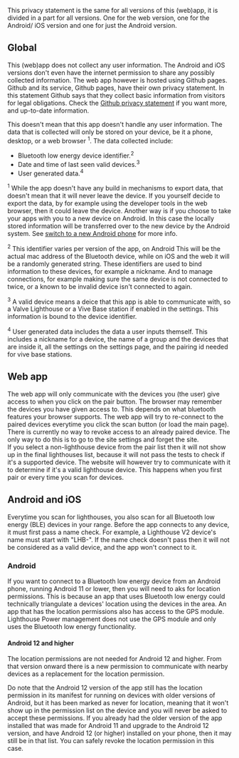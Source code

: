 This privacy statement is the same for all versions of this (web)app,
it is divided in a part for all versions. One for the web version,
one for the Android/ iOS version and one for just the Android version.

## Global

This (web)app does not collect any user information.
The Android and iOS versions don't even have the internet permission to share any possibly collected information.
The web app however is hosted using Github pages. Github and its service, Github pages, have their own privacy statement.
In this statement Github says that they collect basic information from visitors for legal obligations.
Check the [Github privacy statement](https://docs.github.com/en/github/site-policy/github-privacy-statement#github-pages)
if you want more, and up-to-date information.

This doesn't mean that this app doesn't handle any user information.
The data that is collected will only be stored on your device, be it a phone, desktop, or a web browser <sup>1</sup>.
The data collected include:
 
 - Bluetooth low energy device identifier.<sup>2</sup>
 - Date and time of last seen valid devices.<sup>3</sup>
 - User generated data.<sup>4</sup>

<sup>1</sup> While the app doesn't have any build in mechanisms to export data,
that doesn't mean that it will never leave the device.
If you yourself decide to export the data, by for example using the developer tools in the web browser,
then it could leave the device. Another way is if you choose to take your apps with you to a new device on Android.
In this case the locally stored information will be transferred over to the new device by the Android system.
See [switch to a new Android phone](https://support.google.com/android/answer/6193424) for more info.

<sup>2</sup> This identifier varies per version of the app, on Android This will be the actual mac address of the Bluetooth device,
while on iOS and the web it will be a randomly generated string.
These identifiers are used to bind information to these devices, for example a nickname.
And to manage connections, for example making sure the same device is not connected to twice, 
or a known to be invalid device isn't connected to again.

<sup>3</sup> A valid device means a deice that this app is able to communicate with,
so a Valve Lighthouse or a Vive Base station if enabled in the settings.
This information is bound to the device identifier.

<sup>4</sup> User generated data includes the data a user inputs themself.
This includes a nickname for a device, the name of a group and the devices that are inside it,
all the settings on the settings page, and the pairing id needed for vive base stations.

## Web app

The web app will only communicate with the devices you (the user) give access to when you click on the pair button.
The browser may remember the devices you have given access to.
This depends on what bluetooth features your browser supports.
The web app will try to re-connect to the paired devices everytime you click the scan button (or load the main page).  
There is currently no way to revoke access to an already paired device. The only way to do this is to go to the site settings and forget the site.  
If you select a non-lighthouse device from the pair list then it will not show up in the final lighthouses list,
because it will not pass the tests to check if it's a supported device.
The website will however try to communicate with it to determine if it's a valid lighthouse device.
This happens when you first pair or every time you scan for devices.

## Android and iOS

Everytime you scan for lighthouses, you also scan for all Bluetooth low energy (BLE) devices in your range.
Before the app connects to any device, it must first pass a name check.
For example, a Lighthouse V2 device's name must start with "LHB-".
If the name check doesn't pass then it will not be considered as a valid device, and the app won't connect to it.

### Android

If you want to connect to a Bluetooth low energy device from an Android phone,
running Android 11 or lower, then you will need to aks for location permissions.
This is because an app that uses Bluetooth low energy could technically triangulate a devices' location using the devices in the area.
An app that has the location permissions also has access to the GPS module.
Lighthouse Power management does not use the GPS module and only uses the Bluetooth low energy functionality.

#### Android 12 and higher

The location permissions are not needed for Android 12 and higher.
From that version onward there is a new permission to communicate with nearby devices as a replacement for the location permission.

Do note that the Android 12 version of the app still has the location permission in its manifest
for running on devices with older versions of Android, but it has been marked as never for location,
meaning that it won't show up in the permission list on the device and you will never be asked to accept these permissions.
If you already had the older version of the app installed that was made for Android 11 and upgrade to the Android 12 version,
and have Android 12 (or higher) installed on your phone, then it may still be in that list. You can safely revoke the location permission in this case.
